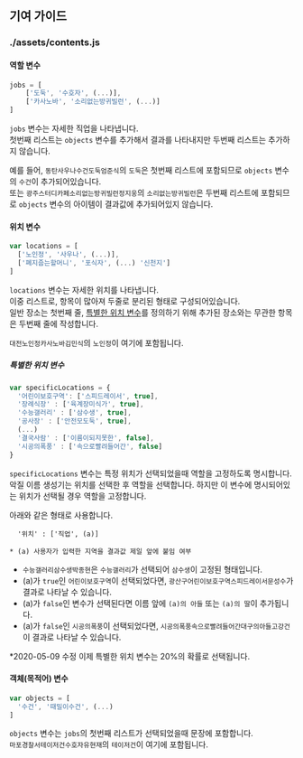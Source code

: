 ## 기여 가이드

### ./assets/contents.js

#### 역할 변수
```js
jobs = [
    ['도둑', '수호자', (...)],
    ['카사노바', '소리없는방귀빌런', (...)]
]
```
`jobs` 변수는 자세한 직업을 나타냅니다.  
첫번째 리스트는 `objects` 변수를 추가해서 결과를 나타내지만 두번째 리스트는 추가하지 않습니다.  

예를 들어, `동탄사우나수건도둑엄준식`의 `도둑`은 첫번째 리스트에 포함되므로 `objects` 변수의 `수건`이 추가되어있습니다.  
또는 `광주스터디카페소리없는방귀빌런정지웅`의 `소리없는방귀빌런`은 두번째 리스트에 포함되므로 `objects` 변수의 아이템이 결과값에 추가되어있지 않습니다.

#### 위치 변수
```js
var locations = [
  ['노인정', '사우나', (...)],
  ['폐지줍는할머니', '포식자', (...) '신천지']
]

```
`locations` 변수는 자세한 위치를 나타냅니다.  
이중 리스트로, 항목이 많아져 두줄로 분리된 형태로 구성되어있습니다.  
일반 장소는 첫번째 줄, [특별한 위치 변수](#특별한-위치-변수)를 정의하기 위해 추가된 장소와는 무관한 항목은 두번째 줄에 작성합니다.  

`대전노인정카사노바김민식`의 `노인정`이 여기에 포함됩니다.  

##### 특별한 위치 변수
```js
var specificLocations = {
  '어린이보호구역': ['스피드레이서', true],
  '장례식장' : ['육계장미식가', true],
  '수능갤러리' : ['삼수생', true],
  '공사장' : ['안전모도둑', true],
  (...)
  '결국사람' : ['이름이되지못한', false],
  '시공의폭풍' : ['속으로빨려들어간', false]
}
```
`specificLocations` 변수는 특정 위치가 선택되었을때 역할을 고정하도록 명시합니다.  
악질 이름 생성기는 위치를 선택한 후 역할을 선택합니다. 하지만 이 변수에 명시되어있는 위치가 선택될 경우 역할을 고정합니다.  

아래와 같은 형태로 사용합니다.  
```
  '위치' : ['직업', (a)]

* (a) 사용자가 입력한 지역을 결과값 제일 앞에 붙임 여부
```

* `수능갤러리삼수생박종현`은 `수능갤러리`가 선택되어 `삼수생`이 고정된 형태입니다.  
* (a)가 `true`인 `어린이보호구역`이 선택되었다면, `광산구어린이보호구역스피드레이서문성수`가 결과로 나타날 수 있습니다.
* (a)가 `false`인 변수가 선택된다면 이름 앞에 `(a)의 아들` 또는 `(a)의 딸`이 추가됩니다.
* (a)가 `false`인 `시공의폭풍`이 선택되었다면, `시공의폭풍속으로빨려들어간대구의아들고강건`이 결과로 나타날 수 있습니다.

*2020-05-09 수정
이제 특별한 위치 변수는 20%의 확률로 선택됩니다.  

#### 객체(목적어) 변수
```js
var objects = [
  '수건', '때밀이수건', (...)
]
```
`objects` 변수는 `jobs`의 첫번째 리스트가 선택되었을때 문장에 포함합니다.  
`마포경찰서테이저건수호자유현재`의 `테이저건`이 여기에 포함됩니다.  